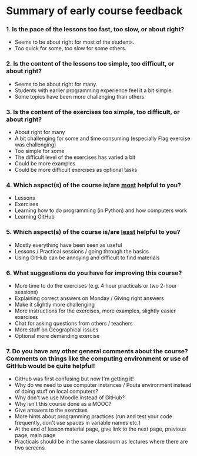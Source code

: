 # Summary of early course feedback
 
### 1. Is the pace of the lessons too fast, too slow, or about right?

 - Seems to be about right for most of the students. 
 - Too quick for some, too slow for some others.

### 2. Is the content of the lessons too simple, too difficult, or about right?

 - Seems to be about right for many. 
 - Students with earlier programming experience feel it a bit simple. 
 - Some topics have been more challenging than others.  

### 3. Is the content of the exercises too simple, too difficult, or about right?

 - About right for many
 - A bit challenging for some and time consuming (especially Flag exercise was challenging)
 - Too simple for some 
 - The difficult level of the exercises has varied a bit
 - Could be more examples
 - Could be more difficult exercises as optional tasks 

### 4. Which aspect(s) of the course is/are <u>most</u> helpful to you?

 - Lessons
 - Exercises
 - Learning how to do programming (in Python) and how computers work
 - Learning GitHub 

### 5. Which aspect(s) of the course is/are <u>least</u> helpful to you?

 - Mostly everything have been seen as useful
 - Lessons / Practical sessions / going through the basics
 - Using GitHub can be annoying and difficult to find materials

### 6. What suggestions do you have for improving this course?

 - More time to do the exercises (e.g. 4 hour practicals or two 2-hour sessions)
 - Explaining correct answers on Monday / Giving right answers
 - Make it slightly more challenging
 - More instructions for the exercises, more examples, slightly easier exercises
 - Chat for asking questions from others / teachers
 - More stuff on Geographical issues
 - Optional more demanding exercise 

### 7. Do you have any other general comments about the course? Comments on things like the computing environment or use of GitHub would be quite helpful!

 - GitHub was first confusing but now I'm getting it!
 - Why do we need to use computer instances / Pouta environment instead of doing stuff on local computers?
 - Why don't we use Moodle instead of GitHub?
 - Why isn't this course done as a MOOC?
 - Give answers to the exercises
 - More hints about programming practices (run and test your code frequently, don't use spaces in variable names etc.) 
 - At the end of lesson material page, give link to the next page, previous page, main page
 - Practicals should be in the same classroom as lectures where there are two screens